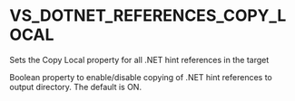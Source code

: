   

# VS_DOTNET_REFERENCES_COPY_LOCAL  
Sets the Copy Local property for all .NET hint references in the target  

Boolean property to enable/disable copying of .NET hint references to
output directory. The default is ON.  


